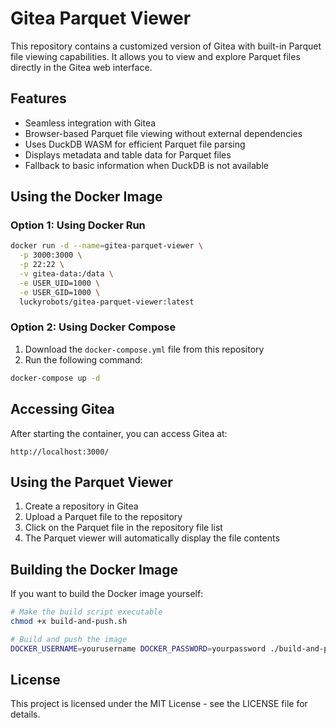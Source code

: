 # Gitea Parquet Viewer

This repository contains a customized version of Gitea with built-in Parquet file viewing capabilities. It allows you to view and explore Parquet files directly in the Gitea web interface.

## Features

- Seamless integration with Gitea
- Browser-based Parquet file viewing without external dependencies
- Uses DuckDB WASM for efficient Parquet file parsing
- Displays metadata and table data for Parquet files
- Fallback to basic information when DuckDB is not available

## Using the Docker Image

### Option 1: Using Docker Run

```bash
docker run -d --name=gitea-parquet-viewer \
  -p 3000:3000 \
  -p 22:22 \
  -v gitea-data:/data \
  -e USER_UID=1000 \
  -e USER_GID=1000 \
  luckyrobots/gitea-parquet-viewer:latest
```

### Option 2: Using Docker Compose

1. Download the `docker-compose.yml` file from this repository
2. Run the following command:

```bash
docker-compose up -d
```

## Accessing Gitea

After starting the container, you can access Gitea at:

```
http://localhost:3000/
```

## Using the Parquet Viewer

1. Create a repository in Gitea
2. Upload a Parquet file to the repository
3. Click on the Parquet file in the repository file list
4. The Parquet viewer will automatically display the file contents

## Building the Docker Image

If you want to build the Docker image yourself:

```bash
# Make the build script executable
chmod +x build-and-push.sh

# Build and push the image
DOCKER_USERNAME=yourusername DOCKER_PASSWORD=yourpassword ./build-and-push.sh
```

## License

This project is licensed under the MIT License - see the LICENSE file for details.
